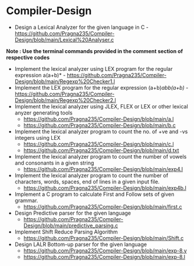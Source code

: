 # Compiler-Design
* Design a Lexical Analyzer for the given language in C - https://github.com/Pragna235/Compiler-Design/blob/main/Lexical%20Analyser.c

__Note : Use the terminal commands provided in the comment section of respective codes__

* Implement the lexical analyzer using LEX program for the regular expression a(a+b)* - https://github.com/Pragna235/Compiler-Design/blob/main/Regexp%20Checker1.l
* Implement the LEX program for the regular expression (a+b)*abb(a+b)* - https://github.com/Pragna235/Compiler-Design/blob/main/Regexp%20Checker2.l
* Implement the lexical analyzer using JLEX, FLEX or LEX or other lexical anyzer generating tools
   - https://github.com/Pragna235/Compiler-Design/blob/main/a.l
   - https://github.com/Pragna235/Compiler-Design/blob/main/b.c
* Implement the lexical analyzer program to count the no. of +ve and -vs integers using LEX
  - https://github.com/Pragna235/Compiler-Design/blob/main/c.l
  - https://github.com/Pragna235/Compiler-Design/blob/main/d.txt
* Implement the lexical analyzer program to count the number of vowels and consonants in a given string
  - https://github.com/Pragna235/Compiler-Design/blob/main/exp4.l
* Implement the lexical analyzer program to count the number of characters, words, spaces, end of lines in a given input file.
  - https://github.com/Pragna235/Compiler-Design/blob/main/exp4b.l
* Implement a C program to calculate First and Follow sets of given grammar.
  - https://github.com/Pragna235/Compiler-Design/blob/main/first.c
* Design Predictive parser for the given language
  - https://github.com/Pragna235/Compiler-Design/blob/main/predictive_parsing.c
* Implement Shift Reduce Parsing Algorithm
  - https://github.com/Pragna235/Compiler-Design/blob/main/Shift.c
* Design LALR Bottom-up parser for the given language
  - https://github.com/Pragna235/Compiler-Design/blob/main/exp-8.y
  - https://github.com/Pragna235/Compiler-Design/blob/main/exp-8.l

